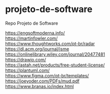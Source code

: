 # projeto-de-software
Repo Projeto de Software

https://engsoftmoderna.info/
<br>https://martinfowler.com/
<br>https://www.thoughtworks.com/pt-br/radar
<br>https://dl.acm.org/journal/jsme
<br>https://onlinelibrary.wiley.com/journal/20477481
<br>https://drawio.com/
<br>https://astah.net/products/free-student-license/
<br>https://plantuml.com/
<br>https://www.figma.com/pt-br/templates/
<br>https://joeyoder.com/PDFs/mud.pdf
<br>https://www.branas.io/index.html
